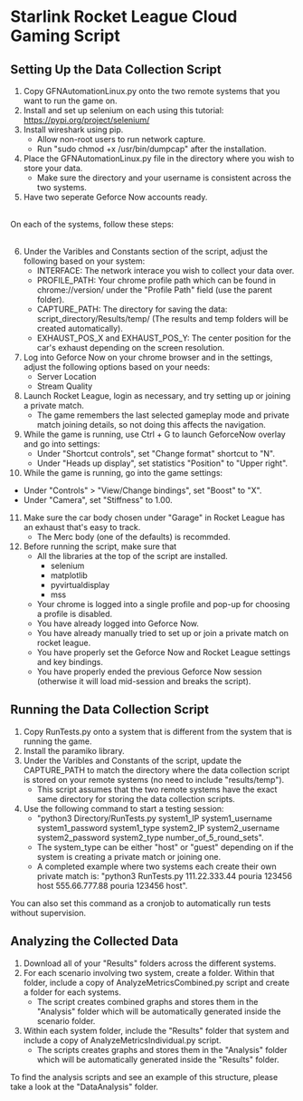 # Starlink Rocket League Cloud Gaming Script

## Setting Up the Data Collection Script
1. Copy GFNAutomationLinux.py onto the two remote systems that you want to run the game on. 
2. Install and set up selenium on each using this tutorial: https://pypi.org/project/selenium/
3. Install wireshark using pip.
   - Allow non-root users to run network capture.
   - Run "sudo chmod +x /usr/bin/dumpcap" after the installation.
4. Place the GFNAutomationLinux.py file in the directory where you wish to store your data.
   - Make sure the directory and your username is consistent across the two systems.
5. Have two seperate Geforce Now accounts ready.

<br> On each of the systems, follow these steps: <br> <br>

6. Under the Varibles and Constants section of the script, adjust the following based on your system:
   - INTERFACE: The network interace you wish to collect your data over.
   - PROFILE_PATH: Your chrome profile path which can be found in chrome://version/ under the "Profile Path" field (use the parent folder).
   - CAPTURE_PATH: The directory for saving the data: script_directory/Results/temp/ (The results and temp folders will be created automatically).
   - EXHAUST_POS_X and EXHAUST_POS_Y: The center position for the car's exhaust depending on the screen resolution.
7. Log into Geforce Now on your chrome browser and in the settings, adjust the following options based on your needs:
   - Server Location
   - Stream Quality
8. Launch Rocket League, login as necessary, and try setting up or joining a private match.
   - The game remembers the last selected gameplay mode and private match joining details, so not doing this  affects the navigation.
9. While the game is running, use Ctrl + G to launch GeforceNow overlay and go into settings:
   - Under "Shortcut controls", set "Change format" shortcut to "N".
   - Under "Heads up display", set statistics "Position" to "Upper right".
10. While the game is running, go into the game settings:
   - Under "Controls" > "View/Change bindings", set "Boost" to "X".
   - Under "Camera", set "Stiffness" to 1.00.
11. Make sure the car body chosen under "Garage" in Rocket League has an exhaust that's easy to track.
    - The Merc body (one of the defaults) is recommded.   
12. Before running the script, make sure that
    - All the libraries at the top of the script are installed.
       - selenium
       - matplotlib
       - pyvirtualdisplay
       - mss   
    - Your chrome is logged into a single profile and pop-up for choosing a profile is disabled.
    - You have already logged into Geforce Now.
    - You have already manually tried to set up or join a private match on rocket league.
    - You have properly set the Geforce Now and Rocket League settings and key bindings.
    - You have properly ended the previous Geforce Now session (otherwise it will load mid-session and breaks the script).
  
## Running the Data Collection Script
1. Copy RunTests.py onto a system that is different from the system that is running the game.
2. Install the paramiko library.
3. Under the Varibles and Constants of the script, update the CAPTURE_PATH to match the directory where the data collection script is stored on your remote systems (no need to include "results/temp").
   - This script assumes that the two remote systems have the exact same directory for storing the data collection scripts.
4. Use the following command to start a testing session:
   - "python3 Directory/RunTests.py system1_IP system1_username system1_password system1_type system2_IP system2_username system2_password system2_type number_of_5_round_sets".
   - The system_type can be either "host" or "guest" depending on if the system is creating a private match or joining one.
   - A completed example where two systems each create their own private match is: "python3 RunTests.py 111.22.333.44 pouria 123456 host 555.66.777.88 pouria 123456 host".

You can also set this command as a cronjob to automatically run tests without supervision.

## Analyzing the Collected Data
1. Download all of your "Results" folders across the different systems.
2. For each scenario involving two system, create a folder. Within that folder, include a copy of  AnalyzeMetricsCombined.py script and create a folder for each systems.
   - The script creates combined graphs and stores them in the "Analysis" folder which will be automatically generated inside the scenario folder.
3. Within each system folder, include the "Results" folder that system and include a copy of AnalyzeMetricsIndividual.py script.
   - The scripts creates graphs and stores them in the "Analysis" folder which will be automatically generated inside the "Results" folder.
  
To find the analysis scripts and see an example of this structure, please take a look at the "DataAnalysis" folder.
  
   

